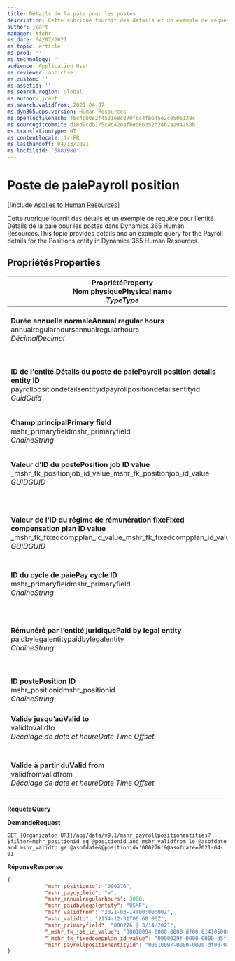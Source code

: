 ```yaml
---
title: Détails de la paie pour les postes
description: Cette rubrique fournit des détails et un exemple de requête pour l’entité Détails de la paie pour les postes dans Dynamics 365 Human Resources.
author: jcart
manager: tfehr
ms.date: 04/07/2021
ms.topic: article
ms.prod: ''
ms.technology: ''
audience: Application User
ms.reviewer: anbichse
ms.custom: ''
ms.assetid: ''
ms.search.region: Global
ms.author: jcart
ms.search.validFrom: 2021-04-07
ms.dyn365.ops.version: Human Resources
ms.openlocfilehash: f6c4bb0e2f4521e8c870f6c4fb645e2ce506138c
ms.sourcegitcommit: d18d9cdb175c9d42eafbed66352c24b2aa94258b
ms.translationtype: HT
ms.contentlocale: fr-FR
ms.lasthandoff: 04/13/2021
ms.locfileid: "5881980"
---
```

# <a name="payroll-position"></a><span data-ttu-id="b1606-103">Poste de paie</span><span class="sxs-lookup"><span data-stu-id="b1606-103">Payroll position</span></span>

[!include [Applies to Human Resources](../includes/applies-to-hr.md)]

<span data-ttu-id="b1606-104">Cette rubrique fournit des détails et un exemple de requête pour l’entité Détails de la paie pour les postes dans Dynamics 365 Human Resources.</span><span class="sxs-lookup"><span data-stu-id="b1606-104">This topic provides details and an example query for the Payroll details for the Positions entity in Dynamics 365 Human Resources.</span></span>

## <a name="properties"></a><span data-ttu-id="b1606-105">Propriétés</span><span class="sxs-lookup"><span data-stu-id="b1606-105">Properties</span></span>

| <span data-ttu-id="b1606-106">Propriété</span><span class="sxs-lookup"><span data-stu-id="b1606-106">Property</span></span><br><span data-ttu-id="b1606-107">**Nom physique**</span><span class="sxs-lookup"><span data-stu-id="b1606-107">**Physical name**</span></span><br><span data-ttu-id="b1606-108">**_Type_**</span><span class="sxs-lookup"><span data-stu-id="b1606-108">**_Type_**</span></span> | <span data-ttu-id="b1606-109">Cas d’emploi</span><span class="sxs-lookup"><span data-stu-id="b1606-109">Use</span></span> | <span data-ttu-id="b1606-110">Description</span><span class="sxs-lookup"><span data-stu-id="b1606-110">Description</span></span> |
| --- | --- | --- |
| <span data-ttu-id="b1606-111">**Durée annuelle normale**</span><span class="sxs-lookup"><span data-stu-id="b1606-111">**Annual regular hours**</span></span><br><span data-ttu-id="b1606-112">annualregularhours</span><span class="sxs-lookup"><span data-stu-id="b1606-112">annualregularhours</span></span><br><span data-ttu-id="b1606-113">*Décimal*</span><span class="sxs-lookup"><span data-stu-id="b1606-113">*Decimal*</span></span> | <span data-ttu-id="b1606-114">Lecture seule</span><span class="sxs-lookup"><span data-stu-id="b1606-114">Read-only</span></span><br><span data-ttu-id="b1606-115">Requis</span><span class="sxs-lookup"><span data-stu-id="b1606-115">Required</span></span> | <span data-ttu-id="b1606-116">Heures normales annuelles définies sur le poste.</span><span class="sxs-lookup"><span data-stu-id="b1606-116">Annual regular hours defined on the position.</span></span>  |
| <span data-ttu-id="b1606-117">**ID de l'entité Détails du poste de paie**</span><span class="sxs-lookup"><span data-stu-id="b1606-117">**Payroll position details entity ID**</span></span><br><span data-ttu-id="b1606-118">payrollpositiondetailsentityid</span><span class="sxs-lookup"><span data-stu-id="b1606-118">payrollpositiondetailsentityid</span></span><br><span data-ttu-id="b1606-119">*Guid*</span><span class="sxs-lookup"><span data-stu-id="b1606-119">*Guid*</span></span> | <span data-ttu-id="b1606-120">Requis</span><span class="sxs-lookup"><span data-stu-id="b1606-120">Required</span></span><br><span data-ttu-id="b1606-121">Généré par le système.</span><span class="sxs-lookup"><span data-stu-id="b1606-121">System generated.</span></span> | <span data-ttu-id="b1606-122">Valeur GUID générée par le système pour identifier le poste de manière unique.</span><span class="sxs-lookup"><span data-stu-id="b1606-122">A system-generated GUID value to uniquely identify the position.</span></span>  |
| <span data-ttu-id="b1606-123">**Champ principal**</span><span class="sxs-lookup"><span data-stu-id="b1606-123">**Primary field**</span></span><br><span data-ttu-id="b1606-124">mshr_primaryfield</span><span class="sxs-lookup"><span data-stu-id="b1606-124">mshr_primaryfield</span></span><br><span data-ttu-id="b1606-125">*Chaîne*</span><span class="sxs-lookup"><span data-stu-id="b1606-125">*String*</span></span> | <span data-ttu-id="b1606-126">Requis</span><span class="sxs-lookup"><span data-stu-id="b1606-126">Required</span></span><br><span data-ttu-id="b1606-127">Généré par le système</span><span class="sxs-lookup"><span data-stu-id="b1606-127">System generated</span></span> |  |
| <span data-ttu-id="b1606-128">**Valeur d’ID du poste**</span><span class="sxs-lookup"><span data-stu-id="b1606-128">**Position job ID value**</span></span><br><span data-ttu-id="b1606-129">_mshr_fk_positionjob_id_value</span><span class="sxs-lookup"><span data-stu-id="b1606-129">_mshr_fk_positionjob_id_value</span></span><br><span data-ttu-id="b1606-130">*GUID*</span><span class="sxs-lookup"><span data-stu-id="b1606-130">*GUID*</span></span> | <span data-ttu-id="b1606-131">Lecture seule</span><span class="sxs-lookup"><span data-stu-id="b1606-131">Read-only</span></span><br><span data-ttu-id="b1606-132">Requis</span><span class="sxs-lookup"><span data-stu-id="b1606-132">Required</span></span><br><span data-ttu-id="b1606-133">Clé étrangère : mshr_PayrollPositionJobEntity de mshr_payrollpositionjobentity</span><span class="sxs-lookup"><span data-stu-id="b1606-133">Foreign key:mshr_PayrollPositionJobEntity of the mshr_payrollpositionjobentity</span></span> |<span data-ttu-id="b1606-134">ID du travail associé au poste.</span><span class="sxs-lookup"><span data-stu-id="b1606-134">The ID of the job associated with the position.</span></span>|
| <span data-ttu-id="b1606-135">**Valeur de l'ID du régime de rémunération fixe**</span><span class="sxs-lookup"><span data-stu-id="b1606-135">**Fixed compensation plan ID value**</span></span><br><span data-ttu-id="b1606-136">_mshr_fk_fixedcompplan_id_value</span><span class="sxs-lookup"><span data-stu-id="b1606-136">_mshr_fk_fixedcompplan_id_value</span></span><br><span data-ttu-id="b1606-137">*GUID*</span><span class="sxs-lookup"><span data-stu-id="b1606-137">*GUID*</span></span> | <span data-ttu-id="b1606-138">Lecture seule</span><span class="sxs-lookup"><span data-stu-id="b1606-138">Read-only</span></span><br><span data-ttu-id="b1606-139">Requis</span><span class="sxs-lookup"><span data-stu-id="b1606-139">Required</span></span><br><span data-ttu-id="b1606-140">Clé étrangère : mshr_FixedCompPlan_id de mshr_payrollfixedcompensationplanentity</span><span class="sxs-lookup"><span data-stu-id="b1606-140">Foreign key: mshr_FixedCompPlan_id of mshr_payrollfixedcompensationplanentity</span></span>  | <span data-ttu-id="b1606-141">ID du régime de rémunération fixe associé au poste.</span><span class="sxs-lookup"><span data-stu-id="b1606-141">The ID of the fixed compensation plan associated with the position.</span></span> |
| <span data-ttu-id="b1606-142">**ID du cycle de paie**</span><span class="sxs-lookup"><span data-stu-id="b1606-142">**Pay cycle ID**</span></span><br><span data-ttu-id="b1606-143">mshr_primaryfield</span><span class="sxs-lookup"><span data-stu-id="b1606-143">mshr_primaryfield</span></span><br><span data-ttu-id="b1606-144">*Chaîne*</span><span class="sxs-lookup"><span data-stu-id="b1606-144">*String*</span></span> | <span data-ttu-id="b1606-145">Lecture seule</span><span class="sxs-lookup"><span data-stu-id="b1606-145">Read-only</span></span><br><span data-ttu-id="b1606-146">Requis</span><span class="sxs-lookup"><span data-stu-id="b1606-146">Required</span></span> | <span data-ttu-id="b1606-147">Le cycle de paie défini sur le poste.</span><span class="sxs-lookup"><span data-stu-id="b1606-147">The pay cycle defined on the position.</span></span> |
| <span data-ttu-id="b1606-148">**Rémunéré par l’entité juridique**</span><span class="sxs-lookup"><span data-stu-id="b1606-148">**Paid by legal entity**</span></span><br><span data-ttu-id="b1606-149">paidbylegalentity</span><span class="sxs-lookup"><span data-stu-id="b1606-149">paidbylegalentity</span></span><br><span data-ttu-id="b1606-150">*Chaîne*</span><span class="sxs-lookup"><span data-stu-id="b1606-150">*String*</span></span> | <span data-ttu-id="b1606-151">Lecture seule</span><span class="sxs-lookup"><span data-stu-id="b1606-151">Read-only</span></span><br><span data-ttu-id="b1606-152">Requis</span><span class="sxs-lookup"><span data-stu-id="b1606-152">Required</span></span> | <span data-ttu-id="b1606-153">L'entité juridique définie sur le poste, responsable de l'émission du paiement.</span><span class="sxs-lookup"><span data-stu-id="b1606-153">The legal entity defined on the positoin responsible for issuing payment.</span></span> |
| <span data-ttu-id="b1606-154">**ID poste**</span><span class="sxs-lookup"><span data-stu-id="b1606-154">**Position ID**</span></span><br><span data-ttu-id="b1606-155">mshr_positionid</span><span class="sxs-lookup"><span data-stu-id="b1606-155">mshr_positionid</span></span><br><span data-ttu-id="b1606-156">*Chaîne*</span><span class="sxs-lookup"><span data-stu-id="b1606-156">*String*</span></span> | <span data-ttu-id="b1606-157">Lecture seule</span><span class="sxs-lookup"><span data-stu-id="b1606-157">Read-only</span></span><br><span data-ttu-id="b1606-158">Requis</span><span class="sxs-lookup"><span data-stu-id="b1606-158">Required</span></span> | <span data-ttu-id="b1606-159">ID du poste.</span><span class="sxs-lookup"><span data-stu-id="b1606-159">The ID of the position.</span></span> |
| <span data-ttu-id="b1606-160">**Valide jusqu’au**</span><span class="sxs-lookup"><span data-stu-id="b1606-160">**Valid to**</span></span><br><span data-ttu-id="b1606-161">validto</span><span class="sxs-lookup"><span data-stu-id="b1606-161">validto</span></span><br><span data-ttu-id="b1606-162">*Décalage de date et heure*</span><span class="sxs-lookup"><span data-stu-id="b1606-162">*Date Time Offset*</span></span> | <span data-ttu-id="b1606-163">Lecture seule</span><span class="sxs-lookup"><span data-stu-id="b1606-163">Read-only</span></span><br><span data-ttu-id="b1606-164">Requis</span><span class="sxs-lookup"><span data-stu-id="b1606-164">Required</span></span> |<span data-ttu-id="b1606-165">La date à partir de laquelle les détails du poste sont valides.</span><span class="sxs-lookup"><span data-stu-id="b1606-165">The date the position details are valid from.</span></span>  |
| <span data-ttu-id="b1606-166">**Valide à partir du**</span><span class="sxs-lookup"><span data-stu-id="b1606-166">**Valid from**</span></span><br><span data-ttu-id="b1606-167">validfrom</span><span class="sxs-lookup"><span data-stu-id="b1606-167">validfrom</span></span><br><span data-ttu-id="b1606-168">*Décalage de date et heure*</span><span class="sxs-lookup"><span data-stu-id="b1606-168">*Date Time Offset*</span></span> | <span data-ttu-id="b1606-169">Lecture seule</span><span class="sxs-lookup"><span data-stu-id="b1606-169">Read-only</span></span><br><span data-ttu-id="b1606-170">Requis</span><span class="sxs-lookup"><span data-stu-id="b1606-170">Required</span></span> |<span data-ttu-id="b1606-171">La date jusqu'à laquelle les détails du poste sont valides.</span><span class="sxs-lookup"><span data-stu-id="b1606-171">The date the position details are valid to.</span></span>  |

<span data-ttu-id="b1606-172">**Requête**</span><span class="sxs-lookup"><span data-stu-id="b1606-172">**Query**</span></span>

<span data-ttu-id="b1606-173">**Demande**</span><span class="sxs-lookup"><span data-stu-id="b1606-173">**Request**</span></span>

```http
GET [Organizaton URI]/api/data/v9.1/mshr_payrollpositionentities?$filter=mshr_positionid eq @positionid and mshr_validfrom le @asofdate and mshr_validto ge @asofdate&@positionid='000276'&@asofdate=2021-04-01
```

<span data-ttu-id="b1606-174">**Réponse**</span><span class="sxs-lookup"><span data-stu-id="b1606-174">**Response**</span></span>

```json
{
            "mshr_positionid": "000276",
            "mshr_paycycleid": "w",
            "mshr_annualregularhours": 3000,
            "mshr_paidbylegalentity": "USMF",
            "mshr_validfrom": "2021-03-14T00:00:00Z",
            "mshr_validto": "2154-12-31T00:00:00Z",
            "mshr_primaryfield": "000276 | 3/14/2021",
            "_mshr_fk_job_id_value": "00010094-0000-0000-df00-014105000000",
            "_mshr_fk_fixedcompplan_id_value": "0000029f-0000-0000-d5ff-004105000000",
            "mshr_payrollpositionentityid": "00010097-0000-0000-df00-014105000000"
}
```
